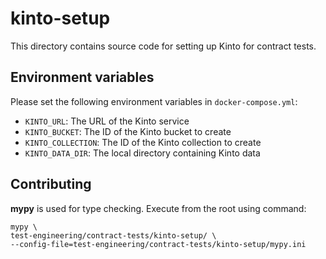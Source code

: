 # kinto-setup

This directory contains source code for setting up Kinto for contract tests.

## Environment variables

Please set the following environment variables in `docker-compose.yml`:

* `KINTO_URL`: The URL of the Kinto service
* `KINTO_BUCKET`: The ID of the Kinto bucket to create
* `KINTO_COLLECTION`: The ID of the Kinto collection to create
* `KINTO_DATA_DIR`: The local directory containing Kinto data

## Contributing

**mypy** is used for type checking. Execute from the root using command:

```text
mypy \
test-engineering/contract-tests/kinto-setup/ \
--config-file=test-engineering/contract-tests/kinto-setup/mypy.ini
```